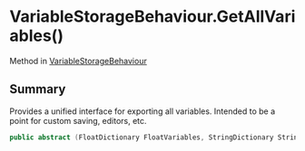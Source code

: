 # VariableStorageBehaviour.GetAllVariables()

Method in [VariableStorageBehaviour](/docs/api/csharp/yarn.unity.variablestoragebehaviour.md)

## Summary


Provides a unified interface for exporting all variables. Intended
to be a point for custom saving, editors, etc.


```csharp
public abstract (FloatDictionary FloatVariables, StringDictionary StringVariables, BoolDictionary BoolVariables) GetAllVariables();
```

